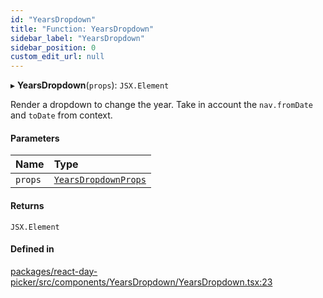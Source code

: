 ```yaml
---
id: "YearsDropdown"
title: "Function: YearsDropdown"
sidebar_label: "YearsDropdown"
sidebar_position: 0
custom_edit_url: null
---
```


▸ **YearsDropdown**(`props`): `JSX.Element`

Render a dropdown to change the year. Take in account the `nav.fromDate` and
`toDate` from context.

#### Parameters

| Name | Type |
| :------ | :------ |
| `props` | [`YearsDropdownProps`](../interfaces/YearsDropdownProps) |

#### Returns

`JSX.Element`

#### Defined in

[packages/react-day-picker/src/components/YearsDropdown/YearsDropdown.tsx:23](https://github.com/gpbl/react-day-picker/blob/6bc3b9d0/packages/react-day-picker/src/components/YearsDropdown/YearsDropdown.tsx#L23)
